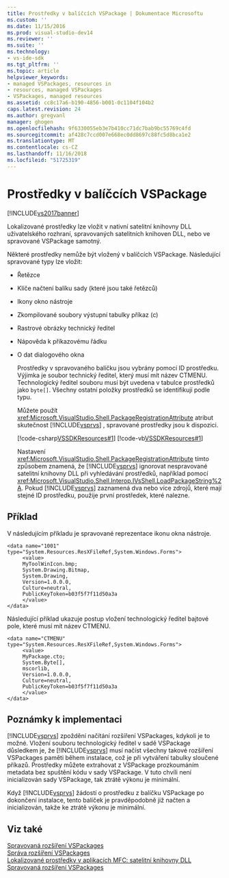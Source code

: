 ```yaml
---
title: Prostředky v balíčcích VSPackage | Dokumentace Microsoftu
ms.custom: ''
ms.date: 11/15/2016
ms.prod: visual-studio-dev14
ms.reviewer: ''
ms.suite: ''
ms.technology:
- vs-ide-sdk
ms.tgt_pltfrm: ''
ms.topic: article
helpviewer_keywords:
- managed VSPackages, resources in
- resources, managed VSPackages
- VSPackages, managed resources
ms.assetid: cc8c17a6-b190-4856-b001-0c1104f104b2
caps.latest.revision: 24
ms.author: gregvanl
manager: ghogen
ms.openlocfilehash: 9f6330055eb3e7b410cc71dc7bab9bc55769c4fd
ms.sourcegitcommit: af428c7ccd007e668ec0dd8697c88fc5d8bca1e2
ms.translationtype: MT
ms.contentlocale: cs-CZ
ms.lasthandoff: 11/16/2018
ms.locfileid: "51725319"
---
```

# <a name="resources-in-vspackages"></a>Prostředky v balíčcích VSPackage
[!INCLUDE[vs2017banner](../../includes/vs2017banner.md)]

Lokalizované prostředky lze vložit v nativní satelitní knihovny DLL uživatelského rozhraní, spravovaných satelitních knihoven DLL, nebo ve spravované VSPackage samotný.  
  
 Některé prostředky nemůže být vložený v balíčcích VSPackage. Následující spravované typy lze vložit:  
  
- Řetězce  
  
- Klíče načtení balíku sady (které jsou také řetězců)  
  
- Ikony okno nástroje  
  
- Zkompilované soubory výstupní tabulky příkaz (c)  
  
- Rastrové obrázky technický ředitel  
  
- Nápověda k příkazovému řádku  
  
- O dat dialogového okna  
  
  Prostředky v spravovaného balíčku jsou vybrány pomocí ID prostředku. Výjimka je soubor technický ředitel, který musí mít název CTMENU. Technologický ředitel souboru musí být uvedena v tabulce prostředků jako `byte[]`. Všechny ostatní položky prostředků se identifikují podle typu.  
  
  Můžete použít <xref:Microsoft.VisualStudio.Shell.PackageRegistrationAttribute> atribut skutečnost [!INCLUDE[vsprvs](../../includes/vsprvs-md.md)] , spravované prostředky jsou k dispozici.  
  
  [!code-csharp[VSSDKResources#1](../../snippets/csharp/VS_Snippets_VSSDK/vssdkresources/cs/vssdkresourcespackage.cs#1)]
  [!code-vb[VSSDKResources#1](../../snippets/visualbasic/VS_Snippets_VSSDK/vssdkresources/vb/vssdkresourcespackage.vb#1)]  
  
  Nastavení <xref:Microsoft.VisualStudio.Shell.PackageRegistrationAttribute> tímto způsobem znamená, že [!INCLUDE[vsprvs](../../includes/vsprvs-md.md)] ignorovat nespravované satelitní knihovny DLL při vyhledávání prostředků, například pomocí <xref:Microsoft.VisualStudio.Shell.Interop.IVsShell.LoadPackageString%2A>. Pokud [!INCLUDE[vsprvs](../../includes/vsprvs-md.md)] zaznamená dva nebo více zdrojů, které mají stejné ID prostředku, použije první prostředek, které nalezne.  
  
## <a name="example"></a>Příklad  
 V následujícím příkladu je spravované reprezentace ikonu okna nástroje.  
  
```  
<data name="1001"  
type="System.Resources.ResXFileRef,System.Windows.Forms">  
     <value>  
     MyToolWinIcon.bmp;  
     System.Drawing.Bitmap,  
     System.Drawing,  
     Version=1.0.0.0,  
     Culture=neutral,  
     PublicKeyToken=b03f5f7f11d50a3a  
     </value>  
</data>  
```  
  
 Následující příklad ukazuje postup vložení technologický ředitel bajtové pole, které musí mít název CTMENU.  
  
```  
<data name="CTMENU"  
type="System.Resources.ResXFileRef,System.Windows.Forms">  
     <value>  
     MyPackage.cto;  
     System.Byte[],  
     mscorlib,  
     Version=1.0.0.0,  
     Culture=neutral,  
     PublicKeyToken=b03f5f7f11d50a3a  
     </value>  
</data>  
```  
  
## <a name="implementation-notes"></a>Poznámky k implementaci  
 [!INCLUDE[vsprvs](../../includes/vsprvs-md.md)] zpoždění načítání rozšíření VSPackages, kdykoli je to možné. Vložení souboru technologický ředitel v sadě VSPackage důsledkem je, že [!INCLUDE[vsprvs](../../includes/vsprvs-md.md)] musí načíst všechny takové rozšíření VSPackages paměti během instalace, což je při vytváření tabulky sloučené příkazů. Prostředky můžete extrahovat z VSPackage prozkoumáním metadata bez spuštění kódu v sady VSPackage. V tuto chvíli není inicializován sady VSPackage, tak ztrátě výkonu je minimální.  
  
 Když [!INCLUDE[vsprvs](../../includes/vsprvs-md.md)] žádostí o prostředku z balíčku VSPackage po dokončení instalace, tento balíček je pravděpodobně již načten a inicializován, takže ke ztrátě výkonu je minimální.  
  
## <a name="see-also"></a>Viz také  
 [Spravovaná rozšíření VSPackages](../../misc/managed-vspackages.md)   
 [Správa rozšíření VSPackages](../../extensibility/managing-vspackages.md)   
 [Lokalizované prostředky v aplikacích MFC: satelitní knihovny DLL](http://msdn.microsoft.com/library/3a1100ae-a9c8-47b5-adbd-cbedef5992ef)   
 [Spravovaná rozšíření VSPackages](../../misc/managed-vspackages.md)

